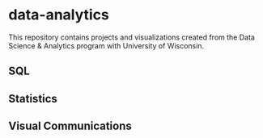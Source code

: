# data-analytics
This repository contains projects and visualizations created from the Data Science &amp; Analytics program with University of Wisconsin.
## SQL
## Statistics
## Visual Communications
